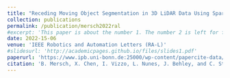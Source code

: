 ```yaml
---
title: "Receding Moving Object Segmentation in 3D LiDAR Data Using Sparse 4D Convolutions"
collection: publications
permalink: /publication/mersch2022ral
#excerpt: 'This paper is about the number 1. The number 2 is left for future work.'
date: 2022-15-06
venue: 'IEEE Robotics and Automation Letters (RA-L)'
#slidesurl: 'http://academicpages.github.io/files/slides1.pdf'
paperurl: 'https://www.ipb.uni-bonn.de:25000/wp-content/papercite-data/pdf/mersch2022ral.pdf'
citation: 'B. Mersch, X. Chen, I. Vizzo, L. Nunes, J. Behley, and C. Stachniss, “Receding Moving Object Segmentation in 3D LiDAR Data Using Sparse 4D Convolutions,” IEEE Robotics and Automation Letters (RA-L), vol. 7, iss. 3, p. 7503–7510, 2022.'
---
```

